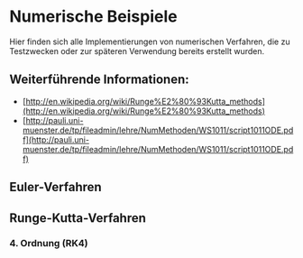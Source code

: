 # Numerische Beispiele
Hier finden sich alle Implementierungen von numerischen Verfahren, die zu Testzwecken oder zur späteren Verwendung bereits erstellt wurden.

## Weiterführende Informationen:
* [http://en.wikipedia.org/wiki/Runge%E2%80%93Kutta_methods](http://en.wikipedia.org/wiki/Runge%E2%80%93Kutta_methods)
* [http://pauli.uni-muenster.de/tp/fileadmin/lehre/NumMethoden/WS1011/script1011ODE.pdf](http://pauli.uni-muenster.de/tp/fileadmin/lehre/NumMethoden/WS1011/script1011ODE.pdf)

## Euler-Verfahren

## Runge-Kutta-Verfahren
### 4. Ordnung (RK4)

